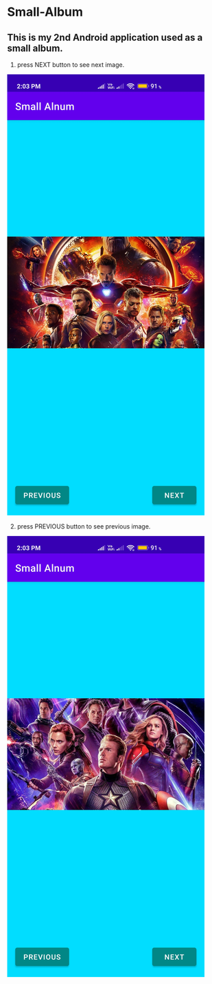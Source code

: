 # Small-Album
## This is my 2nd Android application used as a small album.

1. press NEXT button to see next image.

![screenshot](screenshots/Screenshot_2021-01-21-14-03-07-830_com.balarama.smallalnum.jpg)


2. press PREVIOUS button to see previous image.

![screeshot](screenshots/Screenshot_2021-01-21-14-03-10-004_com.balarama.smallalnum.jpg)
